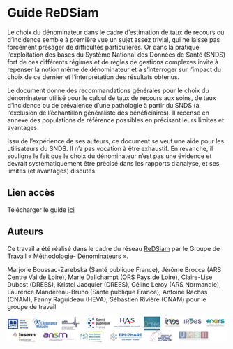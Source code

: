 # Guide ReDSiam
<!-- SPDX-License-Identifier: MPL-2.0 -->

Le choix du dénominateur dans le cadre d’estimation de taux de recours ou d’incidence semble à première vue un sujet assez trivial, qui ne laisse pas forcément présager de difficultés particulières. Or dans la pratique, l’exploitation des bases du Système National des Données de Santé (SNDS) fort de ces différents régimes et de règles de gestions complexes invite à repenser la notion même de dénominateur et à s’interroger sur l’impact du choix de ce dernier et l‘interprétation des résultats obtenus.  

Le document donne des recommandations générales pour le choix du dénominateur utilisé pour le calcul de taux de recours aux soins, de taux d’incidence ou de prévalence d’une pathologie à partir du SNDS (à l’exclusion de l’échantillon généraliste des bénéficiaires). Il recense en annexe des populations de référence possibles en précisant leurs limites et avantages.  

Issu de l’expérience de ses auteurs, ce document se veut une aide pour les utilisateurs du SNDS. Il n’a pas vocation à être exhaustif. En revanche, il souligne le fait que le choix du dénominateur n’est pas une évidence et devrait systématiquement être précisé dans les rapports d’analyse, et ses limites (et avantages) discutés.


## Lien accès
Télécharger le guide [ici](https://documentation-snds.health-data-hub.fr/files/redsiam/202103_Redsiam_GTDenominateurs-ChoixDenominateurs_MLP-2.0.pdf)

## Auteurs

Ce travail a été réalisé dans le cadre du réseau [ReDSiam](../../glossaire/redsiam.md) par le Groupe de Travail « Méthodologie- Dénominateurs ».   

Marjorie Boussac-Zarebska (Santé publique France), Jérôme Brocca (ARS Centre Val de Loire), Marie Dalichampt (ORS Pays de Loire), Claire-Lise Dubost (DREES), Kristel Jacquier (DREES), Céline Leroy (ARS Normandie), Laurence Mandereau-Bruno (Santé publique France), Antoine Rachas (CNAM), Fanny Raguideau (HEVA), Sébastien Rivière (CNAM) pour le groupe de travail

![logo](/files/redsiam/20210402_redsiam_logo_MLP-2.0.png)
